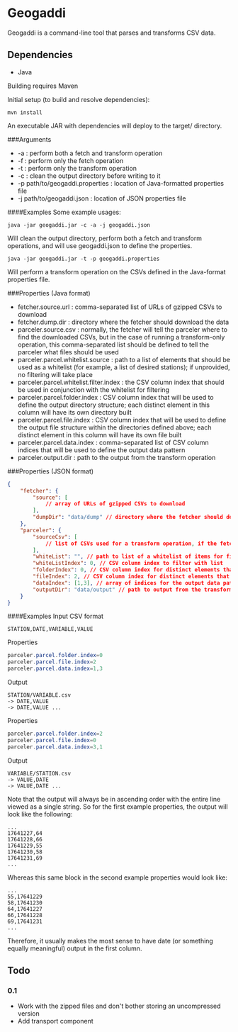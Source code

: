 # Geogaddi

Geogaddi is a command-line tool that parses and transforms CSV data.

## Dependencies
- Java

Building requires Maven

Initial setup (to build and resolve dependencies):
```shell
mvn install
```

An executable JAR with dependencies will deploy to the target/ directory.

###Arguments
- -a : perform both a fetch and transform operation
- -f : perform only the fetch operation
- -t : perform only the transform operation
- -c : clean the output directory before writing to it
- -p path/to/geogaddi.properties : location of Java-formatted properties file
- -j path/to/geogaddi.json : location of JSON properties file

####Examples
Some example usages: 
```shell
java -jar geogaddi.jar -c -a -j geogaddi.json
```
Will clean the output directory, perform both a fetch and transform operations, and will use geogaddi.json to define the properties.

```shell
java -jar geogaddi.jar -t -p geogaddi.properties
```
Will perform a transform operation on the CSVs defined in the Java-format properties file.

###Properties (Java format)
- fetcher.source.url : comma-separated list of URLs of gzipped CSVs to download
- fetcher.dump.dir : directory where the fetcher should download the data
- parceler.source.csv : normally, the fetcher will tell the parceler where to find the downloaded CSVs, but in the case of running a transform-only operation, this comma-separated list should be defined to tell the parceler what files should be used
- parceler.parcel.whitelist.source : path to a list of elements that should be used as a whitelist (for example, a list of desired stations); if unprovided, no filtering will take place
- parceler.parcel.whitelist.filter.index : the CSV column index that should be used in conjunction with the whitelist for filtering
- parceler.parcel.folder.index : CSV column index that will be used to define the output directory structure; each distinct element in this column will have its own directory built
- parceler.parcel.file.index : CSV column index that will be used to define the output file structure within the directories defined above; each distinct element in this column will have its own file built
- parceler.parcel.data.index : comma-separated list of CSV column indices that will be used to define the output data pattern
- parceler.output.dir : path to the output from the transform operation

###Properties (JSON format)
```json
{
	"fetcher": {
		"source": [
			// array of URLs of gzipped CSVs to download
		],
		"dumpDir": "data/dump" // directory where the fetcher should download the data
	},
	"parceler": {
		"sourceCsv": [
			// list of CSVs used for a transform operation, if the fetcher is not used
		],
		"whiteList": "", // path to list of a whitelist of items for filtering
		"whiteListIndex": 0, // CSV column index to filter with list
		"folderIndex": 0, // CSV column index for distinct elements that will define the output directory structure
		"fileIndex": 2, // CSV column index for distinct elements that will define the output file structure within the directories above
		"dataIndex": [1,3], // array of indices for the output data pattern
		"outputDir": "data/output" // path to output from the transform operation
	}
}
```

####Examples
Input CSV format
```shell
STATION,DATE,VARIABLE,VALUE
```

Properties
```java
parceler.parcel.folder.index=0
parceler.parcel.file.index=2
parceler.parcel.data.index=1,3
```
	
Output
```shell
STATION/VARIABLE.csv
-> DATE,VALUE
-> DATE,VALUE ...
```

Properties
```java
parceler.parcel.folder.index=2
parceler.parcel.file.index=0
parceler.parcel.data.index=3,1
```

Output
```shell
VARIABLE/STATION.csv
-> VALUE,DATE
-> VALUE,DATE ...
```

Note that the output will always be in ascending order with the entire line viewed as a single string. So for the first example properties, the output will look like the following:

```shell
...
17641227,64
17641228,66
17641229,55
17641230,58
17641231,69
...
```

Whereas this same block in the second example properties would look like:

```shell
...
55,17641229
58,17641230
64,17641227
66,17641228
69,17641231
...
```

Therefore, it usually makes the most sense to have date (or something equally meaningful) output in the first column.

## Todo
### 0.1
- Work with the zipped files and don't bother storing an uncompressed version
- Add transport component
